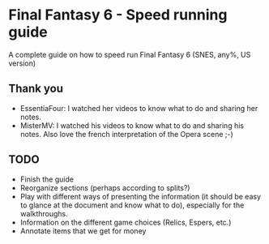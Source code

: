 Final Fantasy 6 - Speed running guide
=====================================

A complete guide on how to speed run Final Fantasy 6 (SNES, any%, US version)

Thank you
---------

- EssentiaFour: I watched her videos to know what to do and sharing her notes.
- MisterMV: I watched his videos to know what to do and sharing his notes. Also
  love the french interpretation of the Opera scene ;-)

TODO
----

- Finish the guide
- Reorganize sections (perhaps according to splits?)
- Play with different ways of presenting the information (it should be
  easy to glance at the document and know what to do), especially for
  the walkthroughs.
- Information on the different game choices (Relics, Espers, etc.)
- Annotate items that we get for money
